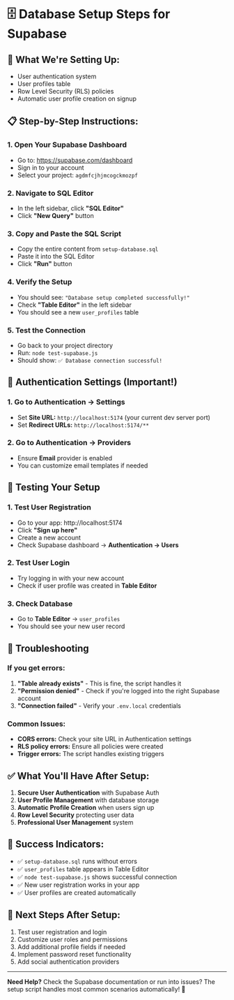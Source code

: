 # 🗄️ Database Setup Steps for Supabase

## 🎯 **What We're Setting Up:**
- User authentication system
- User profiles table
- Row Level Security (RLS) policies
- Automatic user profile creation on signup

## 📋 **Step-by-Step Instructions:**

### **1. Open Your Supabase Dashboard**
- Go to: https://supabase.com/dashboard
- Sign in to your account
- Select your project: `agdmfcjhjmcogckmozpf`

### **2. Navigate to SQL Editor**
- In the left sidebar, click **"SQL Editor"**
- Click **"New Query"** button

### **3. Copy and Paste the SQL Script**
- Copy the entire content from `setup-database.sql`
- Paste it into the SQL Editor
- Click **"Run"** button

### **4. Verify the Setup**
- You should see: `"Database setup completed successfully!"`
- Check **"Table Editor"** in the left sidebar
- You should see a new `user_profiles` table

### **5. Test the Connection**
- Go back to your project directory
- Run: `node test-supabase.js`
- Should show: `✅ Database connection successful!`

## 🔐 **Authentication Settings (Important!)**

### **1. Go to Authentication → Settings**
- Set **Site URL:** `http://localhost:5174` (your current dev server port)
- Set **Redirect URLs:** `http://localhost:5174/**`

### **2. Go to Authentication → Providers**
- Ensure **Email** provider is enabled
- You can customize email templates if needed

## 🧪 **Testing Your Setup**

### **1. Test User Registration**
- Go to your app: http://localhost:5174
- Click **"Sign up here"**
- Create a new account
- Check Supabase dashboard → **Authentication → Users**

### **2. Test User Login**
- Try logging in with your new account
- Check if user profile was created in **Table Editor**

### **3. Check Database**
- Go to **Table Editor** → `user_profiles`
- You should see your new user record

## 🚨 **Troubleshooting**

### **If you get errors:**
1. **"Table already exists"** - This is fine, the script handles it
2. **"Permission denied"** - Check if you're logged into the right Supabase account
3. **"Connection failed"** - Verify your `.env.local` credentials

### **Common Issues:**
- **CORS errors:** Check your site URL in Authentication settings
- **RLS policy errors:** Ensure all policies were created
- **Trigger errors:** The script handles existing triggers

## ✅ **What You'll Have After Setup:**

1. **Secure User Authentication** with Supabase Auth
2. **User Profile Management** with database storage
3. **Automatic Profile Creation** when users sign up
4. **Row Level Security** protecting user data
5. **Professional User Management** system

## 🎉 **Success Indicators:**

- ✅ `setup-database.sql` runs without errors
- ✅ `user_profiles` table appears in Table Editor
- ✅ `node test-supabase.js` shows successful connection
- ✅ New user registration works in your app
- ✅ User profiles are created automatically

## 🔗 **Next Steps After Setup:**

1. Test user registration and login
2. Customize user roles and permissions
3. Add additional profile fields if needed
4. Implement password reset functionality
5. Add social authentication providers

---

**Need Help?** Check the Supabase documentation or run into issues? The setup script handles most common scenarios automatically! 🚀
